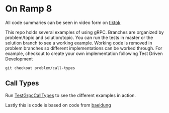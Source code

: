 # On Ramp 8
All code summaries can be seen in video form on [tiktok](https://www.tiktok.com/@onRamp8)

This repo holds several examples of using gRPC. Branches are organized by
problem/topic and solution/topic. You can run the tests in master or
the solution branch to see a working example. Working code is removed
in problem branches so different implementations can be worked through.
For example, checkout to create your own implementation following Test 
Driven Development
```
git checkout problem/call-types
```

## Call Types
Run 
[TestGrpcCallTypes](src/test/java/com/baeldung/grpc/calls/TestGrpcCallTypes.java)
to see the different examples in action.

Lastly this is code is based on code from [baeldung](https://www.baeldung.com/java-grpc-streaming)
